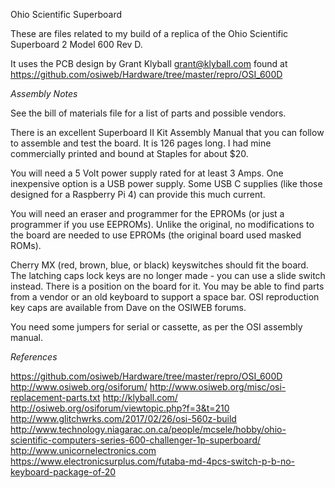 Ohio Scientific Superboard

These are files related to my build of a replica of the Ohio Scientific Superboard 2 Model 600 Rev D.

It uses the PCB design by Grant Klyball <grant@klyball.com> found at https://github.com/osiweb/Hardware/tree/master/repro/OSI_600D

*Assembly Notes*

See the bill of materials file for a list of parts and possible
vendors.

There is an excellent Superboard II Kit Assembly Manual that you can
follow to assemble and test the board. It is 126 pages long. I had
mine commercially printed and bound at Staples for about $20.

You will need a 5 Volt power supply rated for at least 3 Amps. One
inexpensive option is a USB power supply. Some USB C supplies (like
those designed for a Raspberry Pi 4) can provide this much current.

You will need an eraser and programmer for the EPROMs (or just a
programmer if you use EEPROMs). Unlike the original, no modifications
to the board are needed to use EPROMs (the original board used masked
ROMs).

Cherry MX (red, brown, blue, or black) keyswitches should fit the
board. The latching caps lock keys are no longer made - you can use a
slide switch instead. There is a position on the board for it. You may
be able to find parts from a vendor or an old keyboard to support a
space bar. OSI reproduction key caps are available from Dave on the
OSIWEB forums.

You need some jumpers for serial or cassette, as per the OSI assembly
manual.

*References*

https://github.com/osiweb/Hardware/tree/master/repro/OSI_600D
http://www.osiweb.org/osiforum/
http://www.osiweb.org/misc/osi-replacement-parts.txt
http://klyball.com/
http://osiweb.org/osiforum/viewtopic.php?f=3&t=210
http://www.glitchwrks.com/2017/02/26/osi-560z-build
http://www.technology.niagarac.on.ca/people/mcsele/hobby/ohio-scientific-computers-series-600-challenger-1p-superboard/
http://www.unicornelectronics.com
https://www.electronicsurplus.com/futaba-md-4pcs-switch-p-b-no-keyboard-package-of-20
